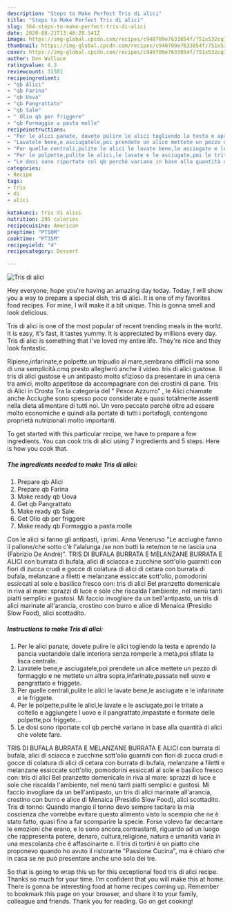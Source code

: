 ```yaml
---
description: "Steps to Make Perfect Tris di alici"
title: "Steps to Make Perfect Tris di alici"
slug: 364-steps-to-make-perfect-tris-di-alici
date: 2020-08-21T13:48:28.541Z
image: https://img-global.cpcdn.com/recipes/c940709e7633854f/751x532cq70/tris-di-alici-recipe-main-photo.jpg
thumbnail: https://img-global.cpcdn.com/recipes/c940709e7633854f/751x532cq70/tris-di-alici-recipe-main-photo.jpg
cover: https://img-global.cpcdn.com/recipes/c940709e7633854f/751x532cq70/tris-di-alici-recipe-main-photo.jpg
author: Don Wallace
ratingvalue: 4.3
reviewcount: 31501
recipeingredient:
- "qb Alici"
- "qb Farina"
- "qb Uova"
- "qb Pangrattato"
- "qb Sale"
- " Olio qb per friggere"
- "qb Formaggio a pasta molle"
recipeinstructions:
- "Per le alici panate, dovete pulire le alici togliendo la testa e aprendo la pancia vuotandole dalle interiora senza romperle a metà,poi sfilate la lisca centrale."
- "Lavatele bene,e asciugatele,poi prendete un alice mettete un pezzo di formaggio e ne mettete un altra sopra,infarinate,passate nell uovo e pangrattato e friggete."
- "Per quelle centrali,pulite le alici le lavate bene,le asciugate e le infarinate e le friggete."
- "Per le polpette,pulite le alici,le lavate e le asciugate,poi le tritate a coltello e aggiungete l uovo e il pangrattato,impastate e formate delle polpette,poi friggete..."
- "Le dosi sono riportate col qb perché variano in base alla quantità di alici che volete fare."
categories:
- Recipe
tags:
- tris
- di
- alici

katakunci: tris di alici 
nutrition: 295 calories
recipecuisine: American
preptime: "PT10M"
cooktime: "PT35M"
recipeyield: "4"
recipecategory: Dessert

---
```



![Tris di alici](https://img-global.cpcdn.com/recipes/c940709e7633854f/751x532cq70/tris-di-alici-recipe-main-photo.jpg)

Hey everyone, hope you're having an amazing day today. Today, I will show you a way to prepare a special dish, tris di alici. It is one of my favorites food recipes. For mine, I will make it a bit unique. This is gonna smell and look delicious.

Tris di alici is one of the most popular of recent trending meals in the world. It is easy, it's fast, it tastes yummy. It is appreciated by millions every day. Tris di alici is something that I've loved my entire life. They're nice and they look fantastic.

Ripiene,infarinate,e polpette.un tripudio al mare,sembrano difficili ma sono di una semplicità.cmq presto allegheró anche il video. tris di alici gustose. Il tris di alici gustose è un antipasto molto sfizioso da presentare in una cena tra amici, molto appetitose da accompagnare con dei crostini di pane. Tris di Alici in Crosta Tra la categoria del &#34; Pesce Azzurro&#34; , le Alici chiamate anche Acciughe sono spesso poco considerate e quasi totalmente assenti nella dieta alimentare di tutti noi. Un vero peccato perché oltre ad essere molto economiche e quindi alla portate di tutti i portafogli, contengono proprietà nutrizionali molto importanti.


To get started with this particular recipe, we have to prepare a few ingredients. You can cook tris di alici using 7 ingredients and 5 steps. Here is how you cook that.

<!--inarticleads1-->

##### The ingredients needed to make Tris di alici:

1. Prepare qb Alici
1. Prepare qb Farina
1. Make ready qb Uova
1. Get qb Pangrattato
1. Make ready qb Sale
1. Get  Olio qb per friggere
1. Make ready qb Formaggio a pasta molle


Con le alici si fanno gli antipasti, i primi. Anna Veneruso &#34;Le acciughe fanno il pallone/che sotto c&#39;è l&#39;alalunga /se non butti la rete/non te ne lascia una (Fabrizio De Andrè)&#34;. TRIS DI BUFALA BURRATA E MELANZANE BURRATA E ALICI con burrata di bufala, alici di sciacca e zucchine sott&#39;olio guarniti con fiori di zucca crudi e gocce di colatura di alici di cetara con burrata di bufala, melanzane a filetti e melanzane essiccate sott&#39;olio, pomodorini essiccati al sole e basilico fresco con: tris di alici Bel pranzetto domenicale in riva al mare: sprazzi di luce e sole che riscalda l&#39;ambiente, nel menù tanti piatti semplici e gustosi. Mi faccio invogliare da un bell&#39;antipasto, un tris di alici marinate all&#39;arancia, crostino con burro e alice di Menaica (Presidio Slow Food), alici scottadito. 

<!--inarticleads2-->

##### Instructions to make Tris di alici:

1. Per le alici panate, dovete pulire le alici togliendo la testa e aprendo la pancia vuotandole dalle interiora senza romperle a metà,poi sfilate la lisca centrale.
1. Lavatele bene,e asciugatele,poi prendete un alice mettete un pezzo di formaggio e ne mettete un altra sopra,infarinate,passate nell uovo e pangrattato e friggete.
1. Per quelle centrali,pulite le alici le lavate bene,le asciugate e le infarinate e le friggete.
1. Per le polpette,pulite le alici,le lavate e le asciugate,poi le tritate a coltello e aggiungete l uovo e il pangrattato,impastate e formate delle polpette,poi friggete...
1. Le dosi sono riportate col qb perché variano in base alla quantità di alici che volete fare.


TRIS DI BUFALA BURRATA E MELANZANE BURRATA E ALICI con burrata di bufala, alici di sciacca e zucchine sott&#39;olio guarniti con fiori di zucca crudi e gocce di colatura di alici di cetara con burrata di bufala, melanzane a filetti e melanzane essiccate sott&#39;olio, pomodorini essiccati al sole e basilico fresco con: tris di alici Bel pranzetto domenicale in riva al mare: sprazzi di luce e sole che riscalda l&#39;ambiente, nel menù tanti piatti semplici e gustosi. Mi faccio invogliare da un bell&#39;antipasto, un tris di alici marinate all&#39;arancia, crostino con burro e alice di Menaica (Presidio Slow Food), alici scottadito. Tris di tonno: Quando mangio il tonno devo sempre tacitare la mia coscienza che vorrebbe evitare questo alimento visto lo scempio che ne è stato fatto, quasi fino a far scomparire la specie. Forse volevo far decantare le emozioni che erano, e lo sono ancora,contrastanti, riguardo ad un luogo che rappresenta potere, denaro, cultura,religione, natura e umanità varia in una mescolanza che è affascinante e. Il tris di tortini è un piatto che proponevo quando ho avuto il ristorante &#34;Passione Cucina&#34;, ma è chiaro che in casa se ne può presentare anche uno solo dei tre. 

So that is going to wrap this up for this exceptional food tris di alici recipe. Thanks so much for your time. I'm confident that you will make this at home. There is gonna be interesting food at home recipes coming up. Remember to bookmark this page on your browser, and share it to your family, colleague and friends. Thank you for reading. Go on get cooking!
